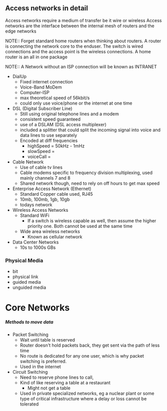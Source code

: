## Access networks in detail
Access networks require a medium of transfer be it wire or wireless
Access networks are the interface between the internal mesh of routers and the edge networks

NOTE:: Forget standard home routers when thinking about routers. A router is connecting the network core to the enduser. The switch is wired connections and the access point is the wireless connections. A home router is an all in one package

NOTE:: A Network without an ISP connection will be known as INTRANET

- DialUp
	- Fixed internet connection 
	- Voice-Band MoDem
	- Computer-ISP
	- max theoretical speed of 56kbit/s
	- could only use voice/phone or the internet at one time
- DSL (Digital Subscriber Line)
	- Still using original telephone lines and a modem
	- consistent speed guaranteed
	- use of a DSLAM (DSL access multiplexer)
	- included a splitter that could split the incoming signal into voice and data lines to use separately 
	- Encoded at diff frequencies
		- highSpeed = 50kHz - 1mHz
		- slowSpeed = 
		- voiceCall = 
- Cable Network
	- Use of cable tv lines
	- Cable modems specific to frequency division multiplexing, used mainly channels 7 and 8
	- Shared network though, need to rely on off hours to get max speed
- Enterprise Access Network (Ethernet)
	- Standard Copper cable used, RJ45
	- 10mb, 100mb, 1gb, 10gb
	- todays network
- Wireless Access Networks
	- Standard WiFi
		- If a switch is wireless capable as well, then assume the higher priority one. Both cannot be used at the same time
	- Wide area wireless networks
		- Known as cellular network
- Data Center Networks
	- 10s to 1000s GBs


### Physical Media

- bit
- physical link
- guided media
- unguided media

# Core Networks

##### Methods to move data
- Packet Switching
	- Wait until table is reserved
	- Router doesn't hold packets back, they get sent via the path of less time
	- No route is dedicated for any one user, which is why packet switching is preferred. 
	- Used in the internet
- Circuit Switching
	- Need to reserve phone lines to call, 
	- Kind of like reserving a table at a restaurant
		- Might not get a table
	- Used in private specialized networks, eg a nuclear plant or some type of critical infrastructure where a delay or loss cannot be tolerated